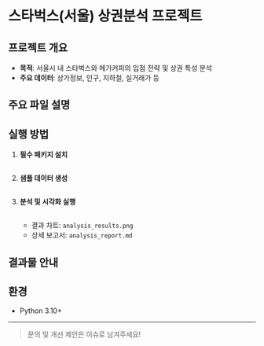 # 스타벅스(서울) 상권분석 프로젝트

## 프로젝트 개요
- **목적**: 서울시 내 스타벅스와 메가커피의 입점 전략 및 상권 특성 분석
- **주요 데이터**: 상가정보, 인구, 지하철, 실거래가 등

## 주요 파일 설명

## 실행 방법
1. **필수 패키지 설치**
   ```bash

   ```
2. **샘플 데이터 생성**
   ```bash
   ```
3. **분석 및 시각화 실행**
   ```bash
   ```
   - 결과 차트: `analysis_results.png`
   - 상세 보고서: `analysis_report.md`

## 결과물 안내


## 환경
- Python 3.10+

---

> 문의 및 개선 제안은 이슈로 남겨주세요! 

